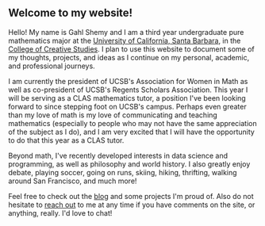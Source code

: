 ## Welcome to my website!

Hello! My name is Gahl Shemy and I am a third year undergraduate pure mathematics major at the [University of California, Santa Barbara](https://www.ucsb.edu/), in the [College of Creative Studies](https://ccs.ucsb.edu/). I plan to use this website to document some of my thoughts, projects, and ideas as I continue on my personal, academic, and professional journeys. 

I am currently the president of UCSB's Association for Women in Math as well as co-president of UCSB's Regents Scholars Association. This year I will be serving as a CLAS mathematics tutor, a position I've been looking forward to since stepping foot on UCSB's campus. Perhaps even greater than my love of math is my love of communicating and teaching mathematics (especially to people who may not have the same appreciation of the subject as I do), and I am very excited that I will have the opportunity to do that this year as a CLAS tutor. 

Beyond math, I've recently developed interests in data science and programming, as well as philosophy and world history. I also greatly enjoy debate, playing soccer, going on runs, skiing, hiking, thrifting, walking around San Francisco, and much more! 

Feel free to check out the [blog](https://gahlshemy.github.io/blog) and some projects I'm proud of. Also do not hesitate to [reach out](mailto:gahlshemy@ucsb.edu) 
to me at any time if you have comments on the site, or anything, really. I'd love to chat! 
